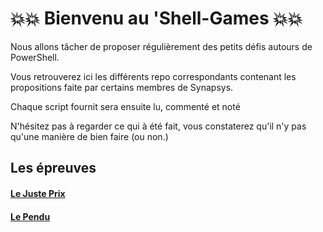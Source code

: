 # 💥💥  Bienvenu au 'Shell-Games  💥💥

Nous allons tâcher de proposer régulièrement des petits défis autours de PowerShell.

Vous retrouverez ici les différents repo correspondants contenant les propositions faite par certains membres de Synapsys.

Chaque script fournit sera ensuite lu, commenté et noté

N'hésitez pas à regarder ce qui à été fait, vous constaterez qu'il n'y pas qu'une manière de bien faire (ou non.)

## Les épreuves

#### [Le Juste Prix](/001_LeJustePrix)
#### [Le Pendu](/002_LePendu)
